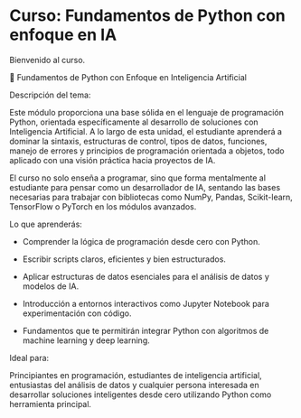 # Curso: Fundamentos de Python con enfoque en IA

Bienvenido al curso. 

🧠 Fundamentos de Python con Enfoque en Inteligencia Artificial

Descripción del tema:

Este módulo proporciona una base sólida en el lenguaje de programación Python, orientada específicamente al desarrollo de soluciones con Inteligencia Artificial. A lo largo de esta unidad, el estudiante aprenderá a dominar la sintaxis, estructuras de control, tipos de datos, funciones, manejo de errores y principios de programación orientada a objetos, todo aplicado con una visión práctica hacia proyectos de IA.

El curso no solo enseña a programar, sino que forma mentalmente al estudiante para pensar como un desarrollador de IA, sentando las bases necesarias para trabajar con bibliotecas como NumPy, Pandas, Scikit-learn, TensorFlow o PyTorch en los módulos avanzados.

Lo que aprenderás:

* Comprender la lógica de programación desde cero con Python.

* Escribir scripts claros, eficientes y bien estructurados.

* Aplicar estructuras de datos esenciales para el análisis de datos y modelos de IA.

* Introducción a entornos interactivos como Jupyter Notebook para experimentación con código.

* Fundamentos que te permitirán integrar Python con algoritmos de machine learning y deep learning.

Ideal para:

Principiantes en programación, estudiantes de inteligencia artificial, entusiastas del análisis de datos y cualquier persona interesada en desarrollar soluciones inteligentes desde cero utilizando Python como herramienta principal.
